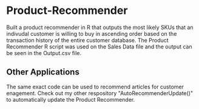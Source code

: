 # Product-Recommender
Built a product recommender in R that outputs the most likely SKUs that an indivudal customer is willing to buy in ascending order based on the transaction history of the entire customer database. The Product Recommender R script was used on the Sales Data file and the output can be seen in the Output.csv file. 
 ## Other Applications
The same exact code can be used to recommend articles for customer enagement. Check out my other respository "AutoRecommenderUpdate()" to automatically update the Product Recommender. 
